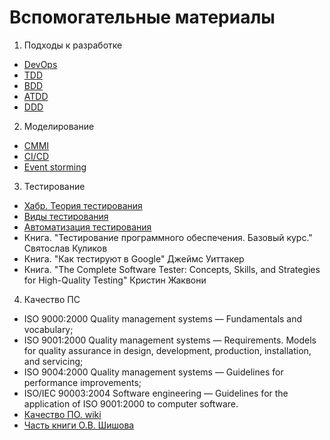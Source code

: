 # Вспомогательные материалы
1. Подходы к разработке
- [DevOps](https://habr.com/ru/articles/745532/)
- [TDD](https://habr.com/ru/companies/ruvds/articles/450316/)
- [BDD](https://habr.com/ru/companies/haulmont/articles/459134/)
- [ATDD](https://habr.com/ru/articles/344588/)
- [DDD](https://habr.com/ru/companies/dododev/articles/489352/)
2. Моделирование
- [CMMI](https://habr.com/ru/articles/79130/)
- [CI/CD](https://habr.com/ru/companies/otus/articles/515078/)
- [Event storming](https://habr.com/ru/companies/oleg-bunin/articles/537862/)
3. Тестирование
- [Хабр. Теория тестирования](https://habr.com/ru/articles/587620/)
- [Виды тестирования](https://www.protesting.ru/testing/testtypes.html)
- [Автоматизация тестирования](https://cleverics.ru/digital/2021/01/sw-testing-automation/)
- Книга. "Тестирование программного обеспечения. Базовый курс." Святослав Куликов
- Книга. "Как тестируют в Google" Джеймс Уиттакер
- Книга. "The Complete Software Tester: Concepts, Skills, and Strategies for High-Quality Testing" Кристин Жаквони
4. Качество ПС
- ISO 9000:2000 Quality management systems — Fundamentals and vocabulary;
- ISO 9001:2000 Quality management systems — Requirements. Models for quality assurance in design, development, production, installation, and servicing;
- ISO 9004:2000 Quality management systems — Guidelines for performance improvements;
- ISO/IEC 90003:2004 Software engineering — Guidelines for the application of ISO 9001:2000 to computer software.
- [Качество ПО. wiki](https://ru.wikipedia.org/wiki/%D0%9A%D0%B0%D1%87%D0%B5%D1%81%D1%82%D0%B2%D0%BE_%D0%BF%D1%80%D0%BE%D0%B3%D1%80%D0%B0%D0%BC%D0%BC%D0%BD%D0%BE%D0%B3%D0%BE_%D0%BE%D0%B1%D0%B5%D1%81%D0%BF%D0%B5%D1%87%D0%B5%D0%BD%D0%B8%D1%8F)
- [Часть книги О.В. Шишова](https://studfile.net/preview/7209950/page:5/)



